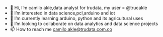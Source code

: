 - 👋 Hi, I’m camilo akle,data analyst for trudata, my user = @trucakle
- 👀 I’m interested in data science,pcl,arduino and iot 
- 🌱 I’m currently learning arduino, python and its agricultural uses
- 💞️ I’m looking to collaborate on data analytics and data science projects
- 📫 How to reach me camilo.akle@trudata.com.co

<!---
trucakle/trucakle is a ✨ special ✨ repository because its `README.md` (this file) appears on your GitHub profile.
You can click the Preview link to take a look at your changes.
--->
